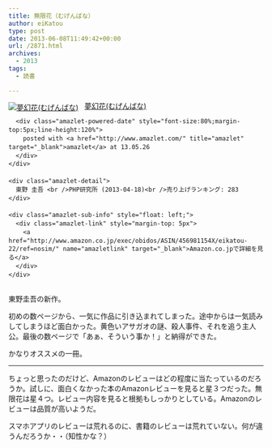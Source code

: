 ```yaml
---
title: 無限花（むげんばな）
author: eiKatou
type: post
date: 2013-06-08T11:49:42+00:00
url: /2871.html
archives:
  - 2013
tags:
  - 読書

---
```

<div class="amazlet-box" style="margin-bottom:0px;">
  <div class="amazlet-image" style="float:left;margin:0px 12px 1px 0px;">
    <a href="http://www.amazon.co.jp/exec/obidos/ASIN/456981154X/eikatou-22/ref=nosim/" name="amazletlink" target="_blank"><img src="http://ecx.images-amazon.com/images/I/51vqSdyW3oL._SL160_.jpg" alt="夢幻花(むげんばな)" style="border: none;" /></a>
  </div>
  
  <div class="amazlet-info" style="line-height:120%; margin-bottom: 10px">
    <div class="amazlet-name" style="margin-bottom:10px;line-height:120%">
      <a href="http://www.amazon.co.jp/exec/obidos/ASIN/456981154X/eikatou-22/ref=nosim/" name="amazletlink" target="_blank">夢幻花(むげんばな)</a></p> 
      
      <div class="amazlet-powered-date" style="font-size:80%;margin-top:5px;line-height:120%">
        posted with <a href="http://www.amazlet.com/" title="amazlet" target="_blank">amazlet</a> at 13.05.26
      </div>
    </div>
    
    <div class="amazlet-detail">
      東野 圭吾 <br />PHP研究所 (2013-04-18)<br />売り上げランキング: 283
    </div>
    
    <div class="amazlet-sub-info" style="float: left;">
      <div class="amazlet-link" style="margin-top: 5px">
        <a href="http://www.amazon.co.jp/exec/obidos/ASIN/456981154X/eikatou-22/ref=nosim/" name="amazletlink" target="_blank">Amazon.co.jpで詳細を見る</a>
      </div>
    </div>
  </div>
  
  <div class="amazlet-footer" style="clear: left">
  </div>
</div>

東野圭吾の新作。

初めの数ページから、一気に作品に引き込まれてしまった。途中からは一気読みしてしまうほど面白かった。黄色いアサガオの謎、殺人事件、それを追う主人公。最後の数ページで「あぁ、そういう事か！」と納得ができた。

かなりオススメの一冊。

* * *

ちょっと思ったのだけど、Amazonのレビューはどの程度に当たっているのだろうか。試しに、面白くなかった本のAmazonレビューを見ると星３つだった。無限花は星４つ。レビュー内容を見ると根拠もしっかりとしている。Amazonのレビューは品質が高いようだ。

スマホアプリのレビューは荒れるのに、書籍のレビューは荒れていない。何が違うんだろうか・・（知性かな？）
